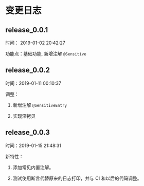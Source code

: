 # 变更日志

## release_0.0.1

时间： 2019-01-02 20:42:27

功能点：基础功能, 新增注解 `@Sensitive`


## release_0.0.2

时间：2019-01-11 00:10:37

调整：

1. 新增注解 `@SensitiveEntry`

2. 实现深拷贝

## release_0.0.3

时间：2019-01-15 21:48:31

新特性：

1. 添加常见内置注解。

2. 测试使用断言代替原来的日志打印，并与 CI 和以后的代码调整。
